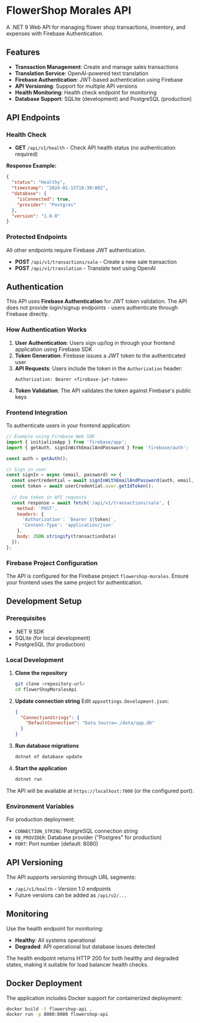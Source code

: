 # FlowerShop Morales API

A .NET 9 Web API for managing flower shop transactions, inventory, and expenses with Firebase Authentication.

## Features

- **Transaction Management**: Create and manage sales transactions
- **Translation Service**: OpenAI-powered text translation
- **Firebase Authentication**: JWT-based authentication using Firebase
- **API Versioning**: Support for multiple API versions
- **Health Monitoring**: Health check endpoint for monitoring
- **Database Support**: SQLite (development) and PostgreSQL (production)

## API Endpoints

### Health Check
- **GET** `/api/v1/health` - Check API health status (no authentication required)

**Response Example:**
```json
{
  "status": "Healthy",
  "timestamp": "2024-01-15T10:30:00Z",
  "database": {
    "isConnected": true,
    "provider": "Postgres"
  },
  "version": "1.0.0"
}
```

### Protected Endpoints
All other endpoints require Firebase JWT authentication.

- **POST** `/api/v1/transactions/sale` - Create a new sale transaction
- **POST** `/api/v1/translation` - Translate text using OpenAI

## Authentication

This API uses **Firebase Authentication** for JWT token validation. The API does not provide login/signup endpoints - users authenticate through Firebase directly.

### How Authentication Works

1. **User Authentication**: Users sign up/log in through your frontend application using Firebase SDK
2. **Token Generation**: Firebase issues a JWT token to the authenticated user
3. **API Requests**: Users include the token in the `Authorization` header:
   ```
   Authorization: Bearer <firebase-jwt-token>
   ```
4. **Token Validation**: The API validates the token against Firebase's public keys

### Frontend Integration

To authenticate users in your frontend application:

```javascript
// Example using Firebase Web SDK
import { initializeApp } from 'firebase/app';
import { getAuth, signInWithEmailAndPassword } from 'firebase/auth';

const auth = getAuth();

// Sign in user
const signIn = async (email, password) => {
  const userCredential = await signInWithEmailAndPassword(auth, email, password);
  const token = await userCredential.user.getIdToken();
  
  // Use token in API requests
  const response = await fetch('/api/v1/transactions/sale', {
    method: 'POST',
    headers: {
      'Authorization': `Bearer ${token}`,
      'Content-Type': 'application/json'
    },
    body: JSON.stringify(transactionData)
  });
};
```

### Firebase Project Configuration

The API is configured for the Firebase project `flowershop-morales`. Ensure your frontend uses the same project for authentication.

## Development Setup

### Prerequisites
- .NET 9 SDK
- SQLite (for local development)
- PostgreSQL (for production)

### Local Development

1. **Clone the repository**
   ```bash
   git clone <repository-url>
   cd flowerShopMoralesApi
   ```

2. **Update connection string**
   Edit `appsettings.Development.json`:
   ```json
   {
     "ConnectionStrings": {
       "DefaultConnection": "Data Source=./data/app.db"
     }
   }
   ```

3. **Run database migrations**
   ```bash
   dotnet ef database update
   ```

4. **Start the application**
   ```bash
   dotnet run
   ```

The API will be available at `https://localhost:7000` (or the configured port).

### Environment Variables

For production deployment:

- `CONNECTION_STRING`: PostgreSQL connection string
- `DB_PROVIDER`: Database provider ("Postgres" for production)
- `PORT`: Port number (default: 8080)

## API Versioning

The API supports versioning through URL segments:
- `/api/v1/health` - Version 1.0 endpoints
- Future versions can be added as `/api/v2/...`

## Monitoring

Use the health endpoint for monitoring:
- **Healthy**: All systems operational
- **Degraded**: API operational but database issues detected

The health endpoint returns HTTP 200 for both healthy and degraded states, making it suitable for load balancer health checks.

## Docker Deployment

The application includes Docker support for containerized deployment:

```bash
docker build -t flowershop-api .
docker run -p 8080:8080 flowershop-api
```
